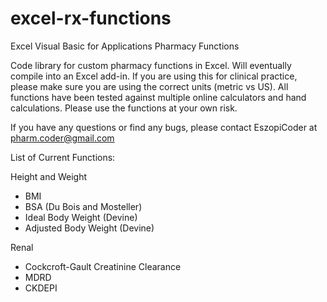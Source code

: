 # excel-rx-functions
Excel Visual Basic for Applications Pharmacy Functions

Code library for custom pharmacy functions in Excel. Will eventually compile into an Excel add-in. If you are using this for clinical practice, please make sure you are using the correct units (metric vs US). All functions have been tested against multiple online calculators and hand calculations. Please use the functions at your own risk.

If you have any questions or find any bugs, please contact EszopiCoder at pharm.coder@gmail.com


List of Current Functions:

Height and Weight
- BMI
- BSA (Du Bois and Mosteller)
- Ideal Body Weight (Devine)
- Adjusted Body Weight (Devine)

Renal
- Cockcroft-Gault Creatinine Clearance
- MDRD
- CKDEPI
